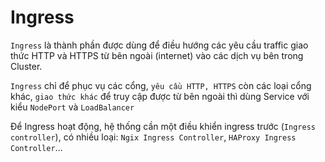 # Ingress

`Ingress` là thành phần được dùng để điều hướng các yêu cầu traffic giao thức HTTP và HTTPS từ bên ngoài (internet) vào các dịch vụ bên trong Cluster.

`Ingress` chỉ để phục vụ các cổng, `yêu cầu HTTP, HTTPS` còn các loại cổng khác, `giao thức khác` để truy cập được từ bên ngoài thì dùng Service với kiểu `NodePort` và `LoadBalancer`

Để Ingress hoạt động, hệ thống cần một điều khiển ingress trước (`Ingress controller`), có nhiều loại: `Ngix Ingress Controller`, `HAProxy Ingress Controller`...


